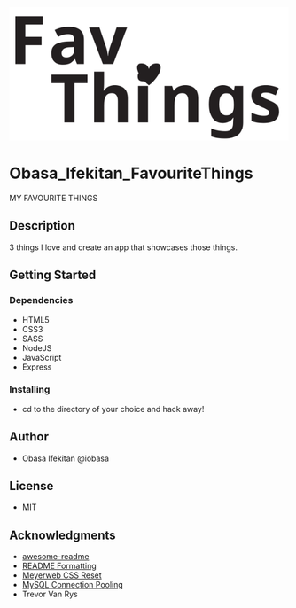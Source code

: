 
![Logo](/public/images/logo.svg)
# Obasa_Ifekitan_FavouriteThings
MY FAVOURITE THINGS

## Description
3 things I love and create an app that showcases those things.

## Getting Started

### Dependencies

* HTML5
* CSS3
* SASS
* NodeJS
* JavaScript
* Express

### Installing

* cd to the directory of your choice and hack away!

## Author

* Obasa Ifekitan @iobasa

## License
* MIT

## Acknowledgments

* [awesome-readme](https://github.com/matiassingers/awesome-readme)
* [README Formatting](https://guides.github.com/features/mastering-markdown/)
* [Meyerweb CSS Reset](https://meyerweb.com/eric/tools/css/reset/)
* [MySQL Connection Pooling](https://www.npmjs.com/package/mysql#pooling-connections)
* Trevor Van Rys
